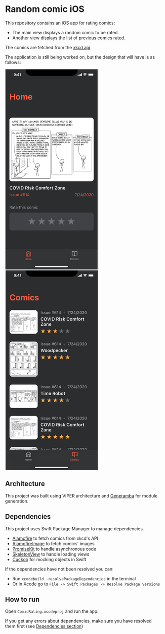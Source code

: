 # Random comic iOS

This repository contains an iOS app for rating comics:

-   The main view displays a random comic to be rated.
-   Another view displays the list of previous comics rated.

The comics are fetched from the [xkcd api](https://xkcd.com/json.html)

The application is still being worked on, but the design that will have is as follows:

![main view design](./main-view-design.png)
![history view design](./history-view-design.png)

## Architecture

This project was built using VIPER architecture and [Generamba](https://github.com/strongself/Generamba) for module generation.

## Dependencies

This project uses Swift Package Manager to manage dependencies.

-   [Alamofire](https://github.com/Alamofire/Alamofire) to fetch comics from xkcd's API
-   [AlamofireImage](https://github.com/Alamofire/AlamofireImage) to fetch comics' images
-   [PromiseKit](https://github.com/mxcl/PromiseKit) to handle asynchronous code
-   [SkeletonView](https://github.com/Juanpe/SkeletonView) to handle loading views
-   [Cuckoo](https://github.com/Brightify/Cuckoo) for mocking objects in Swift

If the dependencies have not been resolved you can:

-   Run `xcodebuild -resolvePackageDependencies` in the terminal
-   Or in Xcode go to `File -> Swift Packages -> Resolve Package Versions`

## How to run

Open `ComicRating.xcodeproj` and run the app.

If you get any errors about dependencies, make sure you have resolved them first (see [Dependencies section](#Dependencies))

